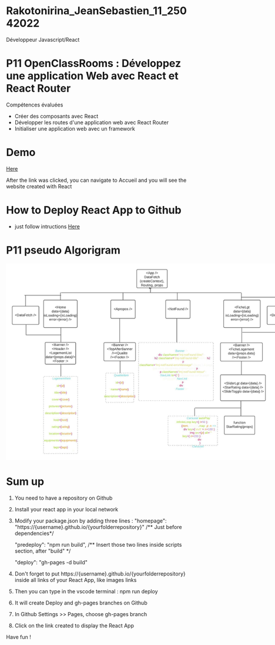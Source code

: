 # Rakotonirina_JeanSebastien_11_25042022
Développeur Javascript/React 

# P11 OpenClassRooms : Développez une application Web avec React et React Router
Compétences évaluées
- Créer des composants avec React
- Développer les routes d'une application web avec React Router
- Initialiser une application web avec un framework
# Demo
[Here](https://jsr029.github.io/Rakotonirina_JeanSebastien_11_25042022/)

After the link was clicked, you can navigate to Accueil and you will see the website created with React

# How to Deploy React App to Github
- just follow intructions [Here](https://www.c-sharpcorner.com/article/how-to-deploy-react-application-on-github-pages/)

# P11 pseudo Algorigram

<div style="text-align:center; width:800px"><img src="https://github.com/jsr029/Rakotonirina_JeanSebastien_11_25042022/blob/Fetch-one-time-in-app-and-useContext-plus-props/P11BrainConcept.jpeg" alt="P11 pseudo Algorigram" /></div>

# Sum up
1. You need to have a repository on Github
2. Install your react app in your local network
3. Modify your package.json by adding three lines :
   "homepage": "https://{username}.github.io/{yourfolderrepository}" /** Just before dependencies*/
   
   "predeploy": "npm run build", /** Insert those two lines inside scripts section, after "build" */
   
   "deploy": "gh-pages -d build"
   
4. Don't forget to put https://{username}.github.io/{yourfolderrepository} inside all links of your React App, like images links
5. Then you can type in the vscode terminal : npm run deploy
6. It will create Deploy and gh-pages branches on Github
7. In Github Settings >> Pages, choose gh-pages branch
8. Click on the link created to display the React App

Have fun !
